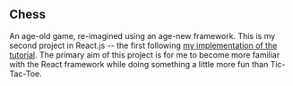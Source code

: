 ## Chess

An age-old game, re-imagined using an age-new framework. This is my second project in React.js -- the first following [my implementation of the tutorial](https://github.com/JakeOliger/TicTacToe-React). The primary aim of this project is for me to become more familiar with the React framework while doing something a little more fun than Tic-Tac-Toe.